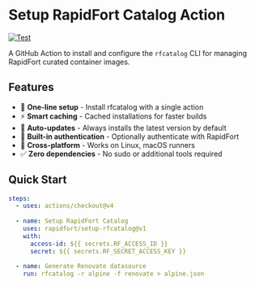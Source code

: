 # Setup RapidFort Catalog Action

[![Test](https://github.com/rapidfort/setup-rfcatalog/actions/workflows/test.yml/badge.svg)](https://github.com/rapidfort/setup-rfcatalog/actions/workflows/test.yml)

A GitHub Action to install and configure the `rfcatalog` CLI for managing RapidFort curated container images.

## Features

- 🚀 **One-line setup** - Install rfcatalog with a single action
- ⚡ **Smart caching** - Cached installations for faster builds  
- 🔄 **Auto-updates** - Always installs the latest version by default
- 🔐 **Built-in authentication** - Optionally authenticate with RapidFort
- 🎯 **Cross-platform** - Works on Linux, macOS runners
- ✅ **Zero dependencies** - No sudo or additional tools required

## Quick Start

```yaml
steps:
  - uses: actions/checkout@v4
  
  - name: Setup RapidFort Catalog
    uses: rapidfort/setup-rfcatalog@v1
    with:
      access-id: ${{ secrets.RF_ACCESS_ID }}
      secret: ${{ secrets.RF_SECRET_ACCESS_KEY }}
      
  - name: Generate Renovate datasource
    run: rfcatalog -r alpine -f renovate > alpine.json



